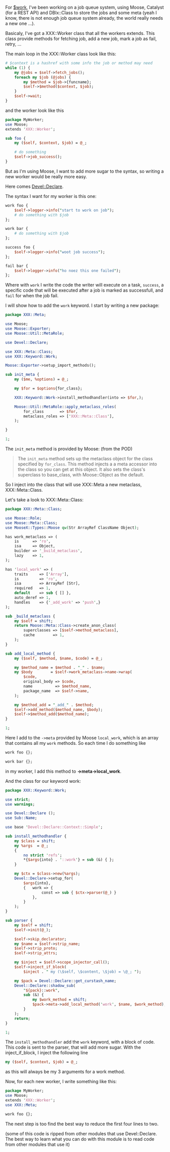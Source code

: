 For [$work](http://linkfluence.net/), I've been working on a job queue system, using Moose, Catalyst (for a REST API) and DBIx::Class to store the jobs and some meta (yeah I know, there is not enough job queue system already, the world really needs a new one ...).

Basicaly, I've got a XXX::Worker class that all the workers extends. This class provide methods for fetching job, add a new job, mark a job as fail, retry, ...

The main loop in the XXX::Worker class look like this:

```perl
# $context is a hashref with some info the job or method may need
while (1) {
    my @jobs = $self->fetch_jobs();
    foreach my $job (@jobs) {
        my $method = $job->{funcname};
        $self->$method($context, $job);
    }
    $self->wait;
}
```

and the worker look like this

```perl
package MyWorker;
use Moose;
extends 'XXX::Worker';

sub foo {
    my ($self, $context, $job) = @_;

    # do something
    $self->job_success();
}
```

But as I'm using Moose, I want to add more sugar to the syntax, so writing a new worker would be really more easy.

Here comes [Devel::Declare](http://search.cpan.org/perldoc?Devel::Declare).

The syntax I want for my worker is this one:

```perl
work foo {
    $self->logger->info("start to work on job");
    # do something with $job
};

work bar {
    # do something with $job
};

success foo {
    $self->logger->info("woot job success");
};

fail bar {
    $self->logger->info("ho noez this one failed");
};
```

Where with `work` I write the code the writer will execute on a task, `success`, a specific code that will be executed after a job is marked as successfull, and `fail` for when the job fail.

I will show how to add the `work` keyword. I start by writing a new package:

```perl
package XXX::Meta;

use Moose;
use Moose::Exporter;
use Moose::Util::MetaRole;

use Devel::Declare;

use XXX::Meta::Class;
use XXX::Keyword::Work;

Moose::Exporter->setup_import_methods();

sub init_meta {
    my ($me, %options) = @_;

    my $for = $options{for_class};

    XXX::Keyword::Work->install_methodhandler(into => $for,);

    Moose::Util::MetaRole::apply_metaclass_roles(
        for_class       => $for,
        metaclass_roles => ['XXX::Meta::Class'],
    );

}

1;
```

The `init_meta` method is provided by Moose: (from the POD)

> The `init_meta` method sets up the metaclass object for the class specified by `for_class`. This method injects a a meta accessor into the class so you can get at this object. It also sets the class's superclass to base_class, with Moose::Object as the default.

So I inject into the class that will use XXX::Meta a new metaclass, XXX::Meta::Class.

Let's take a look to XXX::Meta::Class:

```perl
package XXX::Meta::Class;

use Moose::Role;
use Moose::Meta::Class;
use MooseX::Types::Moose qw(Str ArrayRef ClassName Object);

has work_metaclass => (
    is      => 'ro',
    isa     => Object,
    builder => '_build_metaclass',
    lazy    => 1,
);

has 'local_work' => (
    traits     => ['Array'],
    is         => 'ro',
    isa        => ArrayRef [Str],
    required   => 1,
    default    => sub { [] },
    auto_deref => 1,
    handles    => {'_add_work' => 'push',}
);

sub _build_metaclass {
    my $self = shift;
    return Moose::Meta::Class->create_anon_class(
        superclasses => [$self->method_metaclass],
        cache        => 1,
    );
}

sub add_local_method {
    my ($self, $method, $name, $code) = @_;

    my $method_name = $method . "_" . $name;
    my $body        = $self->work_metaclass->name->wrap(
        $code,
        original_body => $code,
        name          => $method_name,
        package_name  => $self->name,
    );

    my $method_add = "_add_" . $method;
    $self->add_method($method_name, $body);
    $self->$method_add($method_name);
}

1;
```

Here I add to the `->meta` provided by Moose `local_work`, which is an array that contains all my `work` methods. So each time I do something like

```perl
work foo {};

work bar {};
```

in my worker, I add this method to **->meta->local_work**.

And the class for our keyword work:

```perl
package XXX::Keyword::Work;

use strict;
use warnings;

use Devel::Declare ();
use Sub::Name;

use base 'Devel::Declare::Context::Simple';

sub install_methodhandler {
    my $class = shift;
    my %args  = @_;
    {
        no strict 'refs';
        *{$args{into} . '::work'} = sub (&) { };
    }

    my $ctx = $class->new(%args);
    Devel::Declare->setup_for(
        $args{into},
        {   work => {
                const => sub { $ctx->parser(@_) }
            },
        }
    );
}

sub parser {
    my $self = shift;
    $self->init(@_);

    $self->skip_declarator;
    my $name = $self->strip_name;
    $self->strip_proto;
    $self->strip_attrs;

    my $inject = $self->scope_injector_call();
    $self->inject_if_block(
        $inject . " my (\$self, \$content, \$job) = \@_; ");

    my $pack = Devel::Declare::get_curstash_name;
    Devel::Declare::shadow_sub(
        "${pack}::work",
        sub (&) {
            my $work_method = shift;
            $pack->meta->add_local_method('work', $name, $work_method);
        }
    );
    return;
}

1;
```

The `install_methodhandler` add the `work` keyword, with a block of code. This code is sent to the parser, that will add more sugar. With the inject_if_block, I inject the following line

```perl
my ($self, $context, $job) = @_;
```

as this will always be my 3 arguments for a work method.

Now, for each new worker, I write something like this:

```perl
package MyWorker;
use Moose;
extends 'XXX::Worker';
use XXX::Meta;

work foo {};
```

The next step is too find the best way to reduce the first four lines to two.

(some of this code is ripped from other modules that use Devel::Declare. The best way to learn what you can do with this module is to read code from other modules that use it)
